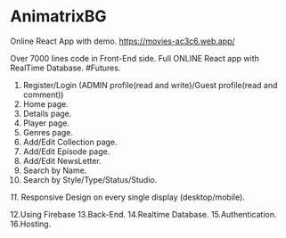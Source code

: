 # AnimatrixBG
Online React App with demo.
  https://movies-ac3c6.web.app/

Over 7000 lines code in Front-End side. 
Full ONLINE React app with RealTime Database.
#Futures.
  1. Register/Login (ADMIN profile(read and write)/Guest profile(read and comment))
  2. Home page.
  3. Details page.
  4. Player page.
  5. Genres page.
  6. Add/Edit Collection page.
  7. Add/Edit Episode page.
  8. Add/Edit NewsLetter.
  9. Search by Name.
  10. Search by Style/Type/Status/Studio.

*11.* Responsive Design on every single display (desktop/mobile).

  12.Using Firebase
    13.Back-End.
    14.Realtime Database.
    15.Authentication.
    16.Hosting.
